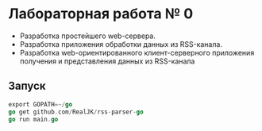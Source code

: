 # Лабораторная работа № 0

* Разработка простейшего web-сервера.
* Разработка приложения обработки данных из RSS-канала.
* Разработка web-ориентированного клиент-серверного приложения получения и представления данных из RSS-канала

## Запуск

```go
export GOPATH=~/go
go get github.com/RealJK/rss-parser-go
go run main.go
```
